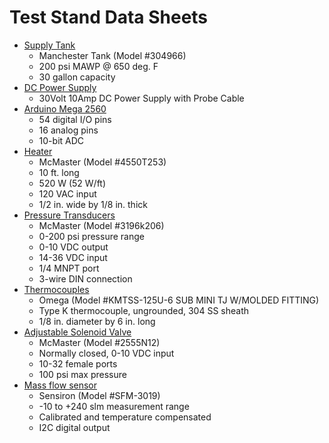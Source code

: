 # Test Stand Data Sheets
- [Supply Tank](https://www.pneumaticplus.com/manchester-tank-Epoxy-Lined-Air-Receiver-30-gallons/)
  - Manchester Tank (Model #304966)
  - 200 psi MAWP @ 650 deg. F
  - 30 gallon capacity
- [DC Power Supply](https://ihubdeal.com/catalog/product/view/id/2670/s/30volt-10amp-dc-power-supply-with-probe-cable/category/52/)
  - 30Volt 10Amp DC Power Supply with Probe Cable
- [Arduino Mega 2560](https://www.elegoo.com/collections/controller-boards/products/elegoo-mega-2560-r3-board)
  - 54 digital I/O pins
  - 16 analog pins
  - 10-bit ADC
- [Heater](https://www.mcmaster.com/4550T253/)
  - McMaster (Model #4550T253)
  - 10 ft. long
  - 520 W (52 W/ft)
  - 120 VAC input
  - 1/2 in. wide by 1/8 in. thick
- [Pressure Transducers](https://www.mcmaster.com/catalog/3196k206)
  - McMaster (Model #3196k206)
  - 0-200 psi pressure range
  - 0-10 VDC output
  - 14-36 VDC input
  - 1/4 MNPT port
  - 3-wire DIN connection
- [Thermocouples](https://www.omega.com/en-us/temperature-measurement/temperature-probes/probes-with-lead-wires/p/JMTSS)
  - Omega (Model #KMTSS-125U-6 SUB MINI TJ W/MOLDED FITTING)
  - Type K thermocouple, ungrounded, 304 SS sheath
  - 1/8 in. diameter by 6 in. long
- [Adjustable Solenoid Valve](https://www.mcmaster.com/2555N12/)
  - McMaster (Model #2555N12)
  - Normally closed, 0-10 VDC input
  - 10-32 female ports
  - 100 psi max pressure
- [Mass flow sensor](https://www.sensirion.com/en/flow-sensors/mass-flow-meters-for-high-precise-measurement-of-gases/high-volume-digital-mass-flow-meter/)
  - Sensiron (Model #SFM-3019)
  - -10 to +240 slm measurement range
  - Calibrated and temperature compensated
  - I2C digital output